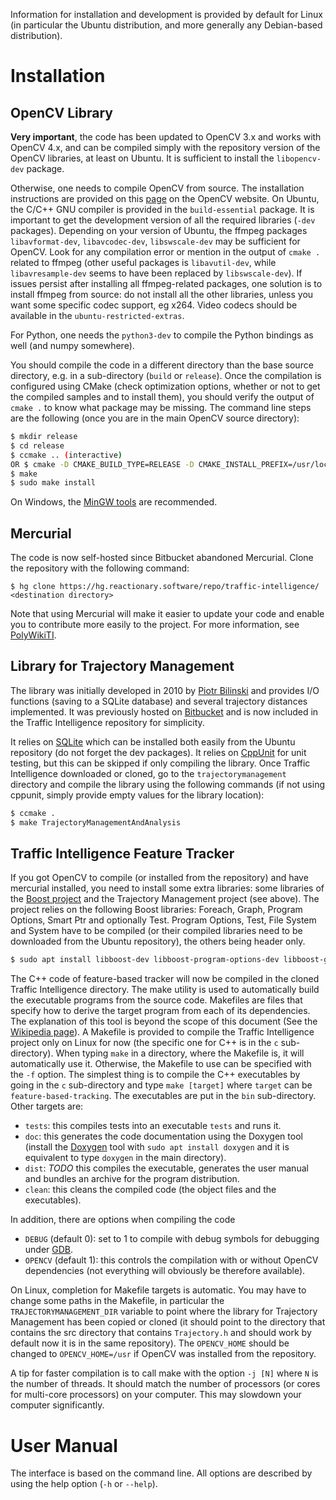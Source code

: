 Information for installation and development is provided by default for Linux (in particular the Ubuntu distribution, and more generally any Debian-based distribution). 

# Installation
## OpenCV Library
**Very important**, the code has been updated to OpenCV 3.x and works with OpenCV 4.x, and can be compiled simply with the repository version of the OpenCV libraries, at least on Ubuntu. It is sufficient to install the `libopencv-dev` package. 

Otherwise, one needs to compile OpenCV from source. The installation instructions are provided on this [page](http://docs.opencv.org/master/df/d65/tutorial_table_of_content_introduction.html) on the OpenCV website. On Ubuntu, the C/C++ GNU compiler is provided in the `build-essential` package. It is important to get the development version of all the required libraries (`-dev` packages). Depending on your version of Ubuntu, the ffmpeg packages `libavformat-dev`, `libavcodec-dev`, `libswscale-dev` may be sufficient for OpenCV. Look for any compilation error or mention in the output of `cmake .` related to ffmpeg (other useful packages is `libavutil-dev`, while `libavresample-dev` seems to have been replaced by `libswscale-dev`). If issues persist after installing all ffmpeg-related packages, one solution is to install ffmpeg from source: do not install all the other libraries, unless you want some specific codec support, eg x264. Video codecs should be available in the `ubuntu-restricted-extras`. 

For Python, one needs the `python3-dev` to compile the Python bindings as well (and numpy somewhere). 

You should compile the code in a different directory than the base source directory, e.g. in a sub-directory (`build` or `release`). Once the compilation is configured using CMake (check optimization options, whether or not to get the compiled samples and to install them), you should verify the output of `cmake .` to know what package may be missing. The command line steps are the following (once you are in the main OpenCV source directory):

```sh
$ mkdir release
$ cd release
$ ccmake .. (interactive)
OR $ cmake -D CMAKE_BUILD_TYPE=RELEASE -D CMAKE_INSTALL_PREFIX=/usr/local ..
$ make
$ sudo make install
```

On Windows, the [MinGW tools](http://tdm-gcc.tdragon.net/) are recommended. 

## Mercurial
The code is now self-hosted since Bitbucket abandoned Mercurial. Clone the repository with the following command:

```
$ hg clone https://hg.reactionary.software/repo/traffic-intelligence/ <destination directory>
```

Note that using Mercurial will make it easier to update your code and enable you to contribute more easily to the project. For more information, see [PolyWikiTI](http://www.polymtl.ca/wikitransport/index.php?title=Mercurial).

## Library for Trajectory Management 
The library was initially developed in 2010 by [Piotr Bilinski](http://www.piotr-bilinski.com/) and provides I/O functions (saving to a SQLite database) and several trajectory distances implemented. It was previously hosted on [Bitbucket](https://bitbucket.org/trajectories/trajectorymanagementandanalysis) and is now included in the Traffic Intelligence repository for simplicity.

It relies on [SQLite](https://www.sqlite.org) which can be installed both easily from the Ubuntu repository (do not forget the dev packages). It relies on [CppUnit](http://apps.sourceforge.net/mediawiki/cppunit/) for unit testing, but this can be skipped if only compiling the library. Once Traffic Intelligence downloaded or cloned, go to the `trajectorymanagement` directory and compile the library using the following commands (if not using cppunit, simply provide empty values for the library location):

```sh
$ ccmake .
$ make TrajectoryManagementAndAnalysis
```

## Traffic Intelligence Feature Tracker
If you got OpenCV to compile (or installed from the repository) and have mercurial installed, you need to install some extra libraries: some libraries of the [Boost project](https://www.boost.org) and the Trajectory Management project (see above). The project relies on the following Boost libraries: Foreach, Graph, Program Options, Smart Ptr and optionally Test. Program Options, Test, File System and System have to be compiled (or their compiled libraries need to be downloaded from the Ubuntu repository), the others being header only.

```sh
$ sudo apt install libboost-dev libboost-program-options-dev libboost-graph-dev libboost-filesystem-dev libboost-system-dev
```

The C++ code of feature-based tracker will now be compiled in the cloned Traffic Intelligence directory. The make utility is used to automatically build the executable programs from the source code. Makefiles are files that specify how to derive the target program from each of its dependencies. The explanation of this tool is beyond the scope of this document (See the [Wikipedia page](http://en.wikipedia.org/wiki/Make_(software))). A Makefile is provided to compile the Traffic Intelligence project only on Linux for now (the specific one for C++ is in the `c` sub-directory). When typing `make` in a directory, where the Makefile is, it will automatically use it. Otherwise, the Makefile to use can be specified with the `-f` option. The simplest thing is to compile the C++ executables by going in the `c` sub-directory and type `make [target]` where `target` can be `feature-based-tracking`. The executables are put in the `bin` sub-directory. Other targets are: 

* `tests`: this compiles tests into an executable `tests` and runs it.
* `doc`: this generates the code documentation using the Doxygen tool (install the [Doxygen](https://www.doxygen.org) tool with `sudo apt install doxygen` and it is equivalent to type `doxygen` in the main directory).
* `dist`: _TODO_ this compiles the executable, generates the user manual and bundles an archive for the program distribution. 
* `clean`: this cleans the compiled code (the object files and the executables). 

In addition, there are options when compiling the code

* `DEBUG` (default 0): set to 1 to compile with debug symbols for debugging under [GDB](https://www.gnu.org/software/gdb/).
* `OPENCV` (default 1): this controls the compilation with or without OpenCV dependencies (not everything will obviously be therefore available).

On Linux, completion for Makefile targets is automatic. You may have to change some paths in the Makefile, in particular the `TRAJECTORYMANAGEMENT_DIR` variable to point where the library for Trajectory Management has been copied or cloned (it should point to the directory that contains the src directory that contains `Trajectory.h` and should work by default now it is in the same repository). The `OPENCV_HOME` should be changed to `OPENCV_HOME=/usr` if OpenCV was installed from the repository. 

A tip for faster compilation is to call make with the option `-j [N]` where `N` is the number of threads. It should match the number of processors (or cores for multi-core processors) on your computer. This may slowdown your computer significantly. 

# User Manual
The interface is based on the command line. All options are described by using the help option (`-h` or `--help`).

